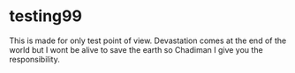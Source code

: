 testing99
=========

This is made for only test point of view.
Devastation comes at the end of the world but I wont be alive to save  the earth so Chadiman I give you the responsibility.
